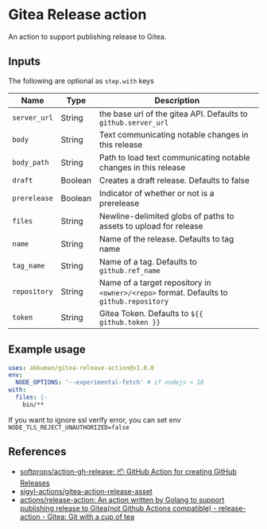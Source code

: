 # Gitea Release action

An action to support publishing release to Gitea.

## Inputs

The following are optional as `step.with` keys

| Name           | Type    | Description                                                                                 |
| -------------- | ------- | ------------------------------------------------------------------------------------------- |
|  `server_url`  | String  | the base url of the gitea API. Defaults to `github.server_url`                              |
|  `body`        | String  | Text communicating notable changes in this release                                          |
|  `body_path`   | String  | Path to load text communicating notable changes in this release                             |
|  `draft`       | Boolean | Creates a draft release. Defaults to false                                                  |
|  `prerelease`  | Boolean | Indicator of whether or not is a prerelease                                                 |
|  `files`       | String  | Newline-delimited globs of paths to assets to upload for release                            |
|  `name`        | String  | Name of the release. Defaults to tag name                                                   |
|  `tag_name`    | String  | Name of a tag. Defaults to `github.ref_name`                                                |
|  `repository`  | String  | Name of a target repository in `<owner>/<repo>` format. Defaults to `github.repository`     |
|  `token`       | String  | Gitea Token. Defaults to `${{ github.token }}`                                              |

## Example usage

```yaml
uses: akkuman/gitea-release-action@v1.0.0
env:
  NODE_OPTIONS: '--experimental-fetch' # if nodejs < 18
with:
  files: |-
    bin/**
```

If you want to ignore ssl verify error, you can set env `NODE_TLS_REJECT_UNAUTHORIZED=false`

## References

- [softprops/action-gh-release: 📦 GitHub Action for creating GitHub Releases](https://github.com/softprops/action-gh-release)
- [sigyl-actions/gitea-action-release-asset](https://github.com/sigyl-actions/gitea-action-release-asset)
- [actions/release-action: An action written by Golang to support publishing release to Gitea(not Github Actions compatible) - release-action - Gitea: Git with a cup of tea](https://gitea.com/actions/release-action)
